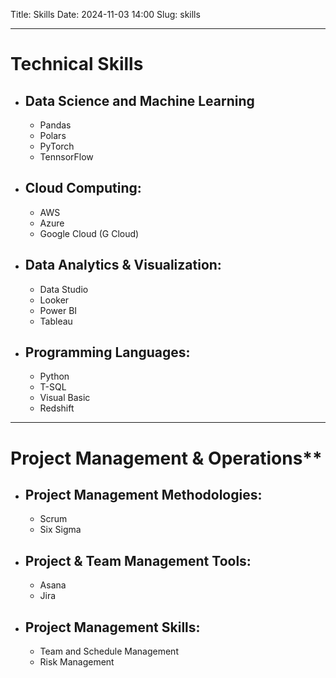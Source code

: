 Title: Skills
Date: 2024-11-03 14:00
Slug: skills

---

# Technical Skills

* ## Data Science and Machine Learning
    * Pandas
    * Polars
    * PyTorch
    * TennsorFlow
* ## Cloud Computing:
    * AWS 
    * Azure
    * Google Cloud (G Cloud)
* ## Data Analytics & Visualization:
    * Data Studio
    * Looker
    * Power BI
    * Tableau
* ## Programming Languages:
    * Python
    * T-SQL
    * Visual Basic
    * Redshift 

---

# Project Management & Operations**

* ## Project Management Methodologies:
    * Scrum
    * Six Sigma
* ## Project & Team Management Tools:
    * Asana
    * Jira
* ## Project Management Skills:
    * Team and Schedule Management
    * Risk Management 